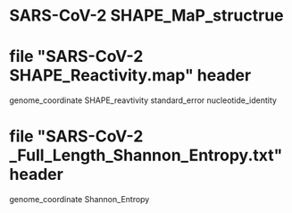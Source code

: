 # SARS-CoV-2 SHAPE_MaP_structrue

# file "SARS-CoV-2 SHAPE_Reactivity.map" header
genome_coordinate    SHAPE_reavtivity   standard_error  nucleotide_identity

# file "SARS-CoV-2 _Full_Length_Shannon_Entropy.txt" header
genome_coordinate    Shannon_Entropy
